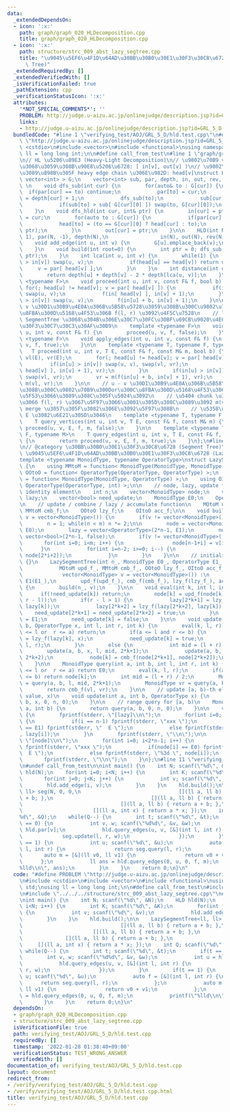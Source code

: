 ```yaml
---
data:
  _extendedDependsOn:
  - icon: ':x:'
    path: graph/graph_020_HLDecomposition.cpp
    title: graph/graph_020_HLDecomposition.cpp
  - icon: ':x:'
    path: structure/strc_009_abst_lazy_segtree.cpp
    title: "\u9045\u5EF6\u4F1D\u64AD\u30BB\u30B0\u30E1\u30F3\u30C8\u6728 (Lazy Segment\
      \ Tree)"
  _extendedRequiredBy: []
  _extendedVerifiedWith: []
  _isVerificationFailed: true
  _pathExtension: cpp
  _verificationStatusIcon: ':x:'
  attributes:
    '*NOT_SPECIAL_COMMENTS*': ''
    PROBLEM: http://judge.u-aizu.ac.jp/onlinejudge/description.jsp?id=GRL_5_D
    links:
    - http://judge.u-aizu.ac.jp/onlinejudge/description.jsp?id=GRL_5_D
  bundledCode: "#line 1 \"verifying_test/AOJ/GRL_5_D/hld.test.cpp\"\n#define PROBLEM\
    \ \"http://judge.u-aizu.ac.jp/onlinejudge/description.jsp?id=GRL_5_D\"\n#include\
    \ <cstdio>\n#include <vector>\n#include <functional>\nusing namespace std;\nusing\
    \ ll = long long int;\n\n#define call_from_test\n#line 1 \"graph/graph_020_HLDecomposition.cpp\"\
    \n// HL \u5206\u89E3 (Heavy-Light Decomposition)\n// \u9802\u70B9 v \u3092\u6839\
    \u3068\u3059\u308B\u90E8\u5206\u6728: [ in[v], out[v] )\n// \u9802\u70B9 v \u304B\
    \u3089\u898B\u305F heavy edge chain \u306E\u982D: head[v]\nstruct HLD {\n    vector<\
    \ vector<int> > G;\n    vector<int> sub, par, depth, in, out, rev, head;\n   \
    \ \n    void dfs_sub(int cur) {\n        for(auto& to : G[cur]) {\n          \
    \  if(par[cur] == to) continue;\n            par[to] = cur;\n            depth[to]\
    \ = depth[cur] + 1;\n            dfs_sub(to);\n            sub[cur] += sub[to];\n\
    \            if(sub[to] > sub[ G[cur][0] ]) swap(to, G[cur][0]);\n        }\n\
    \    }\n    void dfs_hld(int cur, int& ptr) {\n        in[cur] = ptr; rev[ptr++]\
    \ = cur;\n        for(auto to : G[cur]) {\n            if(par[cur] == to) continue;\n\
    \            head[to] = (to == G[cur][0] ? head[cur] : to);\n            dfs_hld(to,\
    \ ptr);\n        }\n        out[cur] = ptr;\n    }\n\n    HLD(int N) : G(N), sub(N,\
    \ 1), par(N, -1), depth(N),\n                 in(N), out(N), rev(N), head(N) {}\n\
    \    void add_edge(int u, int v) {\n        G[u].emplace_back(v);\n        G[v].emplace_back(u);\n\
    \    }\n    void build(int root=0) {\n        int ptr = 0; dfs_sub(root); dfs_hld(root,\
    \ ptr);\n    }\n    int lca(int u, int v) {\n        while(1) {\n            if(in[u]\
    \ > in[v]) swap(u, v);\n            if(head[u] == head[v]) return u;\n       \
    \     v = par[ head[v] ];\n        }\n    }\n    int distance(int u, int v) {\n\
    \        return depth[u] + depth[v] - 2 * depth[lca(u, v)];\n    }\n\n    template\
    \ <typename F>\n    void proceed(int u, int v, const F& f, bool b) {\n       \
    \ for(; head[u] != head[v]; v = par[ head[v] ]) {\n            if(in[u] > in[v])\
    \ swap(u, v);\n            f(in[ head[v] ], in[v] + 1);\n        }\n        if(in[u]\
    \ > in[v]) swap(u, v);\n        f(in[u] + b, in[v] + 1);\n    }\n\n    // u -\
    \ v \u30D1\u30B9\u4E0A\u306B\u5B58\u5728\u3059\u308B\u300C\u9802\u70B9\u300Dor\u300C\
    \u8FBA\u300D\u5168\u4F53\u306B f(l, r) \u3092\u4F5C\u7528\n    // l, r \u306F\
    \ SegmentTree \u3068\u304B\u306E\u30C7\u30FC\u30BF\u69CB\u9020\u4E0A\u306E\u30A4\
    \u30F3\u30C7\u30C3\u30AF\u30B9\n    template <typename F>\n    void apply_vertices(int\
    \ u, int v, const F& f) {\n        proceed(u, v, f, false);\n    }\n\n    template\
    \ <typename F>\n    void apply_edges(int u, int v, const F& f) {\n        proceed(u,\
    \ v, f, true);\n    }\n\n    template <typename T, typename F, typename M>\n \
    \   T proceed(int u, int v, T E, const F& f, const M& m, bool b) {\n        T\
    \ vl(E), vr(E);\n        for(; head[u] != head[v]; v = par[ head[v] ]) {\n   \
    \         if(in[u] > in[v]) swap(u, v), swap(vl, vr);\n            vr = m(f(in[\
    \ head[v] ], in[v] + 1), vr);\n        }\n        if(in[u] > in[v]) swap(u, v),\
    \ swap(vl, vr);\n        vr = m(f(in[u] + b, in[v] + 1), vr);\n        return\
    \ m(vl, vr);\n    }\n\n    // u - v \u30D1\u30B9\u4E0A\u306B\u5B58\u5728\u3059\
    \u308B\u300C\u9802\u70B9\u300Dor\u300C\u8FBA\u300D\u5168\u4F53\u306B\u5272\u308A\
    \u5F53\u3066\u3089\u308C\u305F\u5024\u3092\n    // \u5404 chunk \u306B\u5BFE\u3057\
    \u3066 f(l, r) \u3067\u5F97\u3066\u3001\u305D\u308C\u3089\u3092 m(vl, vr) \u3067\
    \ merge \u3057\u305F\u3082\u306E\u3092\u5F97\u308B\n    // \u5358\u4F4D\u5143\
    \ E \u3082\u6E21\u305D\u3046\n    template <typename T, typename F, typename M>\n\
    \    T query_vertices(int u, int v, T E, const F& f, const M& m) {\n        return\
    \ proceed(u, v, E, f, m, false);\n    }\n\n    template <typename T, typename\
    \ F, typename M>\n    T query_edges(int u, int v, T E, const F& f, const M& m)\
    \ {\n        return proceed(u, v, E, f, m, true);\n    }\n};\n#line 1 \"structure/strc_009_abst_lazy_segtree.cpp\"\
    \n// @category \u30BB\u30B0\u30E1\u30F3\u30C8\u6728 (Segment Tree)\n// @title\
    \ \u9045\u5EF6\u4F1D\u64AD\u30BB\u30B0\u30E1\u30F3\u30C8\u6728 (Lazy Segment Tree)\n\
    template <typename MonoidType, typename OperatorType>\nstruct LazySegmentTree\
    \ {\n    using MMtoM = function< MonoidType(MonoidType, MonoidType) >;\n    using\
    \ OOtoO = function< OperatorType(OperatorType, OperatorType) >;\n    using MOtoM\
    \ = function< MonoidType(MonoidType, OperatorType) >;\n    using OItoO = function<\
    \ OperatorType(OperatorType, int) >;\n\n    // node, lazy, update flag (for lazy),\
    \ identity element\n    int n;\n    vector<MonoidType> node;\n    vector<OperatorType>\
    \ lazy;\n    vector<bool> need_update;\n    MonoidType E0;\n    OperatorType E1;\n\
    \n    // update / combine / lazy / accumulate function\n    MOtoM upd_f;\n   \
    \ MMtoM cmb_f;\n    OOtoO lzy_f;\n    OItoO acc_f;\n\n    void build(int m, vector<MonoidType>\
    \ v = vector<MonoidType>()) {\n        if(v != vector<MonoidType>()) m = v.size();\n\
    \        n = 1; while(n < m) n *= 2;\n\n        node = vector<MonoidType>(2*n-1,\
    \ E0);\n        lazy = vector<OperatorType>(2*n-1, E1);\n        need_update =\
    \ vector<bool>(2*n-1, false);\n        if(v != vector<MonoidType>()) {\n     \
    \       for(int i=0; i<m; i++) {\n                node[n-1+i] = v[i];\n      \
    \      }\n            for(int i=n-2; i>=0; i--) {\n                node[i] = cmb_f(node[2*i+1],\
    \ node[2*i+2]);\n            }\n        }\n    }\n\n    // initialize\n    LazySegmentTree()\
    \ {}\n    LazySegmentTree(int n_, MonoidType E0_, OperatorType E1_,\n        \
    \            MOtoM upd_f_, MMtoM cmb_f_, OOtoO lzy_f_, OItoO acc_f_,\n       \
    \             vector<MonoidType> v = vector<MonoidType>()) :\n        E0(E0_),\
    \ E1(E1_),\n        upd_f(upd_f_), cmb_f(cmb_f_), lzy_f(lzy_f_), acc_f(acc_f_)\
    \ {\n        build(n_, v);\n    }\n\n    void eval(int k, int l, int r) {\n  \
    \      if(!need_update[k]) return;\n        node[k] = upd_f(node[k], acc_f(lazy[k],\
    \ r - l));\n        if(r - l > 1) {\n            lazy[2*k+1] = lzy_f(lazy[2*k+1],\
    \ lazy[k]);\n            lazy[2*k+2] = lzy_f(lazy[2*k+2], lazy[k]);\n        \
    \    need_update[2*k+1] = need_update[2*k+2] = true;\n        }\n        lazy[k]\
    \ = E1;\n        need_update[k] = false;\n    }\n\n    void update(int a, int\
    \ b, OperatorType x, int l, int r, int k) {\n        eval(k, l, r);\n        if(b\
    \ <= l or  r <= a) return;\n        if(a <= l and r <= b) {\n            lazy[k]\
    \ = lzy_f(lazy[k], x);\n            need_update[k] = true;\n            eval(k,\
    \ l, r);\n        }\n        else {\n            int mid = (l + r) / 2;\n    \
    \        update(a, b, x, l, mid, 2*k+1);\n            update(a, b, x, mid, r,\
    \ 2*k+2);\n            node[k] = cmb_f(node[2*k+1], node[2*k+2]);\n        }\n\
    \    }\n\n    MonoidType query(int a, int b, int l, int r, int k) {\n        if(b\
    \ <= l or  r <= a) return E0;\n        eval(k, l, r);\n        if(a <= l and r\
    \ <= b) return node[k];\n        int mid = (l + r) / 2;\n        MonoidType vl\
    \ = query(a, b, l, mid, 2*k+1);\n        MonoidType vr = query(a, b, mid, r, 2*k+2);\n\
    \        return cmb_f(vl, vr);\n    }\n\n    // update [a, b)-th element (applied\
    \ value, x)\n    void update(int a, int b, OperatorType x) {\n        update(a,\
    \ b, x, 0, n, 0);\n    }\n\n    // range query for [a, b)\n    MonoidType query(int\
    \ a, int b) {\n        return query(a, b, 0, n, 0);\n    }\n\n    void dump()\
    \ {\n        fprintf(stderr, \"[lazy]\\n\");\n        for(int i=0; i<2*n-1; i++)\
    \ {\n            if(i == n-1) fprintf(stderr, \"xxx \");\n            if(lazy[i]\
    \ == E1) fprintf(stderr, \"  E \");\n            else fprintf(stderr, \"%3d \"\
    , lazy[i]);\n        }\n        fprintf(stderr, \"\\n\");\n\n        fprintf(stderr,\
    \ \"[node]\\n\");\n        for(int i=0; i<2*n-1; i++) {\n            if(i == n-1)\
    \ fprintf(stderr, \"xxx \");\n            if(node[i] == E0) fprintf(stderr, \"\
    \  E \");\n            else fprintf(stderr, \"%3d \", node[i]);\n        }\n \
    \       fprintf(stderr, \"\\n\");\n    }\n};\n#line 11 \"verifying_test/AOJ/GRL_5_D/hld.test.cpp\"\
    \n#undef call_from_test\n\nint main() {\n    int N; scanf(\"%d\", &N);\n    HLD\
    \ hld(N);\n    for(int i=0; i<N; i++) {\n        int K; scanf(\"%d\", &K);\n \
    \       for(int j=0; j<K; j++) {\n            int v; scanf(\"%d\", &v);\n    \
    \        hld.add_edge(i, v);\n        }\n    }\n    hld.build();\n\n    LazySegmentTree<ll,\
    \ ll> seg(N, 0, 0,\n                                [](ll a, ll b) { return a\
    \ + b; },\n                                [](ll a, ll b) { return a + b; },\n\
    \                                [](ll a, ll b) { return a + b; },\n         \
    \                       [](ll a, int x) { return a * x; });\n    int Q; scanf(\"\
    %d\", &Q);\n    while(Q--) {\n        int t; scanf(\"%d\", &t);\n        if(t\
    \ == 0) {\n            int v, w; scanf(\"%d%d\", &v, &w);\n            int u =\
    \ hld.par[v];\n            hld.query_edges(u, v, [&](int l, int r) {\n       \
    \             seg.update(l, r, w);\n                });\n        }\n        if(t\
    \ == 1) {\n            int u; scanf(\"%d\", &u);\n            auto f = [&](int\
    \ l, int r) {\n                return seg.query(l, r);\n            };\n     \
    \       auto m = [&](ll v0, ll v1) {\n                return v0 + v1;\n      \
    \      };\n            ll ans = hld.query_edges(0, u, 0, f, m);\n            printf(\"\
    %lld\\n\", ans);\n        }\n    }\n    return 0;\n}\n"
  code: "#define PROBLEM \"http://judge.u-aizu.ac.jp/onlinejudge/description.jsp?id=GRL_5_D\"\
    \n#include <cstdio>\n#include <vector>\n#include <functional>\nusing namespace\
    \ std;\nusing ll = long long int;\n\n#define call_from_test\n#include \"../../../graph/graph_020_HLDecomposition.cpp\"\
    \n#include \"../../../structure/strc_009_abst_lazy_segtree.cpp\"\n#undef call_from_test\n\
    \nint main() {\n    int N; scanf(\"%d\", &N);\n    HLD hld(N);\n    for(int i=0;\
    \ i<N; i++) {\n        int K; scanf(\"%d\", &K);\n        for(int j=0; j<K; j++)\
    \ {\n            int v; scanf(\"%d\", &v);\n            hld.add_edge(i, v);\n\
    \        }\n    }\n    hld.build();\n\n    LazySegmentTree<ll, ll> seg(N, 0, 0,\n\
    \                                [](ll a, ll b) { return a + b; },\n         \
    \                       [](ll a, ll b) { return a + b; },\n                  \
    \              [](ll a, ll b) { return a + b; },\n                           \
    \     [](ll a, int x) { return a * x; });\n    int Q; scanf(\"%d\", &Q);\n   \
    \ while(Q--) {\n        int t; scanf(\"%d\", &t);\n        if(t == 0) {\n    \
    \        int v, w; scanf(\"%d%d\", &v, &w);\n            int u = hld.par[v];\n\
    \            hld.query_edges(u, v, [&](int l, int r) {\n                    seg.update(l,\
    \ r, w);\n                });\n        }\n        if(t == 1) {\n            int\
    \ u; scanf(\"%d\", &u);\n            auto f = [&](int l, int r) {\n          \
    \      return seg.query(l, r);\n            };\n            auto m = [&](ll v0,\
    \ ll v1) {\n                return v0 + v1;\n            };\n            ll ans\
    \ = hld.query_edges(0, u, 0, f, m);\n            printf(\"%lld\\n\", ans);\n \
    \       }\n    }\n    return 0;\n}\n"
  dependsOn:
  - graph/graph_020_HLDecomposition.cpp
  - structure/strc_009_abst_lazy_segtree.cpp
  isVerificationFile: true
  path: verifying_test/AOJ/GRL_5_D/hld.test.cpp
  requiredBy: []
  timestamp: '2022-01-28 01:38:40+09:00'
  verificationStatus: TEST_WRONG_ANSWER
  verifiedWith: []
documentation_of: verifying_test/AOJ/GRL_5_D/hld.test.cpp
layout: document
redirect_from:
- /verify/verifying_test/AOJ/GRL_5_D/hld.test.cpp
- /verify/verifying_test/AOJ/GRL_5_D/hld.test.cpp.html
title: verifying_test/AOJ/GRL_5_D/hld.test.cpp
---
```

